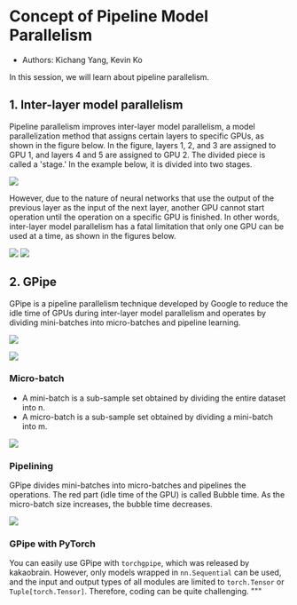 # Concept of Pipeline Model Parallelism
- Authors: Kichang Yang, Kevin Ko

In this session, we will learn about pipeline parallelism.

## 1. Inter-layer model parallelism
Pipeline parallelism improves inter-layer model parallelism, a model parallelization method that assigns certain layers to specific GPUs, as shown in the figure below. In the figure, layers 1, 2, and 3 are assigned to GPU 1, and layers 4 and 5 are assigned to GPU 2. The divided piece is called a 'stage.' In the example below, it is divided into two stages.

![](../images/inter_layer.png)

However, due to the nature of neural networks that use the output of the previous layer as the input of the next layer, another GPU cannot start operation until the operation on a specific GPU is finished. In other words, inter-layer model parallelism has a fatal limitation that only one GPU can be used at a time, as shown in the figures below.

![](../images/inter_layer_2.png)
![](../images/inter_layer_3.gif)

## 2. GPipe
GPipe is a pipeline parallelism technique developed by Google to reduce the idle time of GPUs during inter-layer model parallelism and operates by dividing mini-batches into micro-batches and pipeline learning.

![](../images/gpipe_1.png)

![](../images/pipeline_parallelism2.png)

### Micro-batch
- A mini-batch is a sub-sample set obtained by dividing the entire dataset into n.
- A micro-batch is a sub-sample set obtained by dividing a mini-batch into m.

![](../images/gpipe_2.png)

### Pipelining
GPipe divides mini-batches into micro-batches and pipelines the operations. The red part (idle time of the GPU) is called Bubble time. As the micro-batch size increases, the bubble time decreases.

![](../images/gpipe_3.gif)

### GPipe with PyTorch
You can easily use GPipe with `torchgpipe`, which was released by kakaobrain. However, only models wrapped in `nn.Sequential` can be used, and the input and output types of all modules are limited to `torch.Tensor` or `Tuple[torch.Tensor]`. Therefore, coding can be quite challenging.
"""




